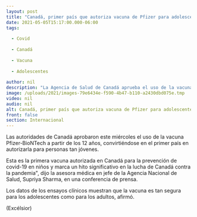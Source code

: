 ```yaml
---
layout: post
title: "Canadá, primer país que autoriza vacuna de Pfizer para adolescentes"
date: 2021-05-05T15:17:00.000-06:00
tags:
  
  - Covid
  
  - Canadá
  
  - Vacuna
  
  - Adolescentes
  
author: nil
description: "La Agencia de Salud de Canadá aprueba el uso de la vacuna Pfizer-BioNTech a partir de los 12 años, convirtiéndose en el primer país en autorizarla para personas tan jóvenes"
image: /uploads/2021/images-79e6434e-f590-4b47-b110-a2430dbd075e.tmp
video: nil
audio: nil
alt: Canadá, primer país que autoriza vacuna de Pfizer para adolescentes
front: false
section: Internacional
---
```


Las autoridades de Canadá aprobaron este miércoles el uso de la vacuna Pfizer-BioNTech a partir de los 12 años, convirtiéndose en el primer país en autorizarla para personas tan jóvenes.

Esta es la primera vacuna autorizada en Canadá para la prevención de covid-19 en niños y marca un hito significativo en la lucha de Canadá contra la pandemia", dijo la asesora médica en jefe de la Agencia Nacional de Salud, Supriya Sharma, en una conferencia de prensa.

Los datos de los ensayos clínicos muestran que la vacuna es tan segura para los adolescentes como para los adultos, afirmó.

(Excélsior)
